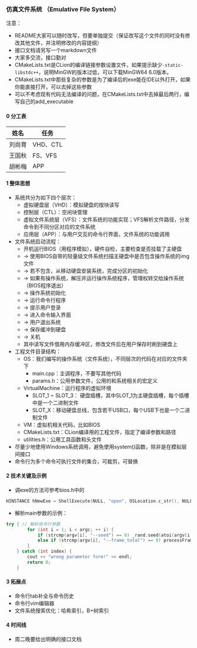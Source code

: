 ### 仿真文件系统 （Emulative File System）
注意：
+ README大家可以随时改写，但要单独提交（保证改写这个文件的同时没有修改其他文件，并注明修改的内容提纲）
+ 接口文档请另写一个markdown文件
+ 大家多交流，接口勤对
+ CMakeLists.txt是CLion的编译链接参数设置文件，如果提示缺少`-static-libstdc++`，说明MinGW的版本过低，可以下载MinGW64 6.0版本。
+ CMakeLists.txt中那些复杂的参数是为了编译后的exe能在IDE以外打开，如果你能直接打开，可以去掉这些参数
+ 可以不考虑现有代码无法编译的问题，在CMakeLists.txt中去掉最后两行，编写自己的add_executable
#### 0 分工表
|姓名|任务|
|----|----|
|刘尚育|VHD、CTL|
|王国秋|FS、VFS|
|胡彬梅|APP|
#### 1 整体思想
+ 系统共分为如下四个层次：
    + 虚拟硬盘层（VHD）：模拟硬盘的按块读写
    + 控制层（CTL）：空闲块管理
    + 虚拟文件系统层（VFS）：文件系统的功能实现；VFS解析文件路径，分发命令到不同分区对应的文件系统
    + 应用层（APP）：与用户交互的命令行界面，文件系统的功能调用
+ 文件系统启动流程：
    + 开机运行BIOS（用程序模拟），硬件自检，主要检查是否挂载了主硬盘
    + -> 使用BIOS自带的轻量级文件系统扫描主硬盘中是否包含操作系统的img文件
    + -> 若不包含，从移动硬盘安装系统，完成分区的初始化
    + -> 如果有操作系统，解压并运行操作系统程序，管理权转交给操作系统（BIOS程序退出）
    + -> 操作系统初始化
    + -> 运行命令行程序
    + -> 提示用户登录
    + -> 进入命令输入界面
    + -> 用户退出系统
    + -> 保存缓冲到硬盘
    + -> 关机
    + 其中读写文件借用内存缓冲区，修改文件后在用户保存时刷到硬盘上
+ 工程文件目录结构：
    + OS：我们编写的操作系统（文件系统），不同层次的代码在对应的文件夹下
        + main.cpp：主调程序，不要写其他代码
        + params.h：公用参数文件，公用的和系统相关的宏定义
    + VirtualMachine：运行程序的虚拟环境
        + SLOT_1 ~ SLOT_3： 硬盘插槽，其中SLOT_1为主硬盘插槽，每个插槽中是一个二进制文件
        + SLOT_X：移动硬盘总线，包含若干USB口，每个USB下也是一个二进制文件
    + VM：虚拟机相关代码，比如BIOS
    + CMakeLists.txt：CLion编译用的工程文件，指定了编译参数和路径
    + utilities.h：公用工具函数和头文件
+ 尽量少地使用Windows系统调用，避免使用system()函数，除非是在模拟层间接口
+ 命令行为多个命令可执行文件的集合，可裁剪，可替换
#### 2 技术关键及示例
+ 调exe的方法可参考bios.h中的
``` C++
HINSTANCE hNewExe = ShellExecute(NULL, "open", OSLocation.c_str(), NULL, NULL, SW_SHOW);
```
+ 解析main参数的示例：
``` C++
try { // 解析命令行参数
        for (int i = 1; i < argc; ++ i) {
            if (strcmp(argv[i], "--seed") == 0) _rand.seed(atoi(argv[i + 1])); // 随机数种子
            else if (strcmp(argv[i], "--frame_total") == 0) processFrameTotal = atoi(argv[i + 1]); // 进程分配页面总数
        }
    } catch (int index) {
        cout << "wrong parameter form!" << endl;
        return 0;
    }
```
#### 3 拓展点
+ 命令行tab补全与命令历史
+ 命令行vim编辑器
+ 文件系统搜索优化：哈希索引，B+树索引
#### 4 时间线
+ 周二晚要给出明确的接口文档